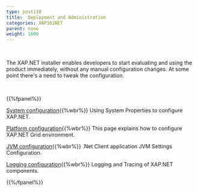 ```yaml
---
type: post110
title:  Deployment and Administration
categories: XAP102NET
parent: none
weight: 1600
---
```


<br>


The XAP.NET installer enables developers to start evaluating and using the product immediately, without any manual configuration changes.
At some point there's a need to tweak the configuration.


<br>

{{%fpanel%}}

[System configuration](./system-configuration.html){{%wbr%}}
Using System Properties to configure XAP.NET.


[Platform configuration](./system-configuration-list.html){{%wbr%}}
This page explains how to configure XAP.NET Grid environment.

[JVM configuration](./jvm-configuration.html){{%wbr%}}
.Net Client application JVM Settings Configuration.

[Logging configuration](./log-configuration.html){{%wbr%}}
Logging and Tracing of XAP.NET components.

{{%/fpanel%}}



